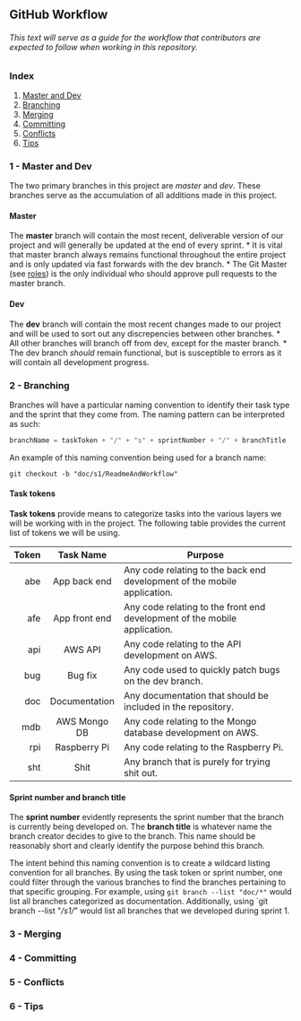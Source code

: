 ## GitHub Workflow
###### This text will serve as a guide for the workflow that contributors are expected to follow when working in this repository.

### Index
1) [Master and Dev](#1---master-and-dev)
2) [Branching](#2---branching)
3) [Merging](#3---merging)
4) [Committing](#4---committing)
5) [Conflicts](#5---conflicts)
6) [Tips](#6---tips)

### 1 - Master and Dev
The two primary branches in this project are *master* and *dev*. These branches serve as the accumulation of all additions made in this project.

#### Master
The **master** branch will contain the most recent, deliverable version of our project and will generally be updated at the end of every sprint.
    * It is vital that master branch always remains functional throughout the entire project and is only updated via fast forwards with the dev branch.
    * The Git Master (see [roles](/Roles.md)) is the only individual who should approve pull requests to the master branch.

#### Dev
The **dev** branch will contain the most recent changes made to our project and will be used to sort out any discrepencies between other branches. 
    * All other branches will branch off from dev, except for the master branch.
    * The dev branch *should* remain functional, but is susceptible to errors as it will contain all development progress.

### 2 - Branching
Branches will have a particular naming convention to identify their task type and the sprint that they come from. The naming pattern can be interpreted as such:
```python
branchName = taskToken + "/" + "s" + sprintNumber + "/" + branchTitle
```
An example of this naming convention being used for a branch name:
```
git checkout -b "doc/s1/ReadmeAndWorkflow"
```

#### Task tokens
**Task tokens** provide means to categorize tasks into the various layers we will be working with in the project. 
The following table provides the current list of tokens we will be using.

| Token     | Task Name       | Purpose                                                                                                  |
| --------: | :--------------:  | -----------------------------------------------------------------------------  |
| abe        | App back end     | Any code relating to the back end development of the mobile application. |
| afe         | App front end    | Any code relating to the front end development of the mobile application. |
| api         | AWS API            | Any code relating to the API development on AWS.                                  |
| bug        | Bug fix               | Any code used to quickly patch bugs on the dev branch.                          |
| doc        | Documentation  | Any documentation that should be included in the repository.                   |
| mdb       | AWS Mongo DB | Any code relating to the Mongo database development on AWS.              |
| rpi          | Raspberry Pi      | Any code relating to the Raspberry Pi.                                                      |
| sht         | Shit                   | Any branch that is purely for trying shit out.                                             |

#### Sprint number and branch title
The **sprint number** evidently represents the sprint number that the branch is currently being developed on.
The **branch title** is whatever name the branch creator decides to give to the branch. This name should be reasonably short and clearly identify the purpose behind this branch.

The intent behind this naming convention is to create a wildcard listing convention for all branches. 
By using the task token or sprint number, one could filter through the various branches to find the branches pertaining to that specific grouping.
For example, using `git branch --list "doc/*"` would list all branches categorized as documentation. Additionally, using `git branch --list "*/s1/*" would list all branches that we developed during sprint 1.

### 3 - Merging

### 4 - Committing

### 5 - Conflicts

### 6 - Tips